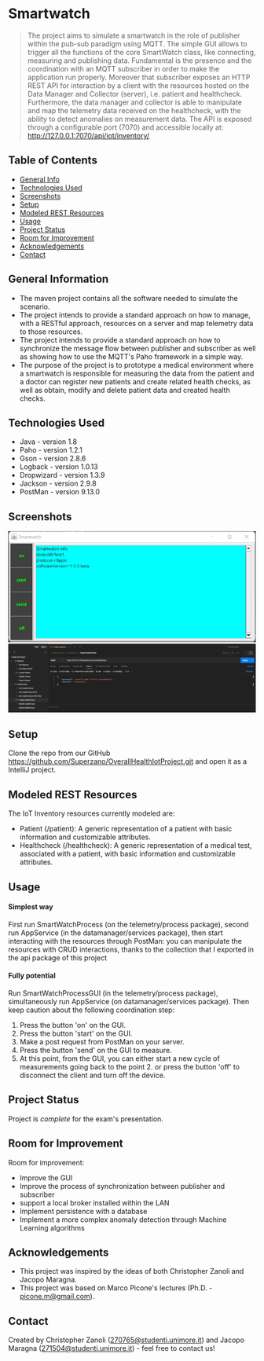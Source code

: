# Smartwatch
> The project aims to simulate a smartwatch in the role of publisher within the pub-sub paradigm using MQTT.
> The simple GUI allows to trigger all the functions of the core SmartWatch class, like connecting, measuring and publishing data.
> Fundamental is the presence and the coordination with an MQTT subscriber in order to make the application run properly.
> Moreover that subscriber exposes an HTTP REST API for interaction by a client with the resources hosted on the Data Manager and Collector (server), i.e. patient and healthcheck.
> Furthermore, the data manager and collector is able to manipulate and map the telemetry data received on the healthcheck, with the ability to detect anomalies on measurement data.
> The API is exposed through a configurable port (7070) and accessible locally at: http://127.0.0.1:7070/api/iot/inventory/


## Table of Contents
* [General Info](#general-information)
* [Technologies Used](#technologies-used)
* [Screenshots](#screenshots)
* [Setup](#setup)
* [Modeled REST Resources](#modeled-rest-resources)
* [Usage](#usage)
* [Project Status](#project-status)
* [Room for Improvement](#room-for-improvement)
* [Acknowledgements](#acknowledgements)
* [Contact](#contact)
<!-- * [License](#license) -->


## General Information
- The maven project contains all the software needed to simulate the scenario. 
- The project intends to provide a standard approach on how to manage, with a RESTful approach, resources on a server and map telemetry data to those resources.
- The project intends to provide a standard approach on how to synchronize the message flow between publisher and subscriber as well as showing how to use the MQTT's Paho framework in a simple way.
- The purpose of the project is to prototype a medical environment where a smartwatch is responsible for measuring the data from the patient and a doctor can register new patients and create related health checks, as well as obtain, modify and delete patient data and created health checks.


## Technologies Used
- Java - version 1.8
- Paho - version 1.2.1
- Gson - version 2.8.6
- Logback - version 1.0.13
- Dropwizard - version 1.3.9
- Jackson - version 2.9.8
- PostMan - version 9.13.0


## Screenshots
![Example screenshot](./screenshot.png)
![Example screenshot](./img.png)


## Setup
Clone the repo from our GitHub
https://github.com/Superzano/OverallHealthIotProject.git and open it as a IntelliJ project.

## Modeled REST Resources
The IoT Inventory resources currently modeled are:

- Patient (/patient): A generic representation of a patient with basic information and customizable attributes.
- Healthcheck (/healthcheck): A generic representation of a medical test, associated with a patient, with basic information and customizable attributes.


## Usage
#### Simplest way
First run SmartWatchProcess (on the telemetry/process package), second run AppService (in the datamanager/services package), then start interacting with the resources through PostMan: you can manipulate the resources with CRUD interactions, thanks to the collection that I exported in the api package of this project
#### Fully potential 
Run SmartWatchProcessGUI (in the telemetry/process package), simultaneously run AppService (on datamanager/services package). Then keep caution about the following coordination step:

1. Press the button 'on' on the GUI.
2. Press the button 'start' on the GUI.
3. Make a post request from PostMan on your server.
4. Press the button 'send' on the GUI to measure.
5. At this point, from the GUI, you can either start a new cycle of measurements going back to the point 2. or press the button 'off' to disconnect the client and turn off the device.


## Project Status
Project is _complete_ for the exam's presentation.


## Room for Improvement

Room for improvement:
- Improve the GUI
- Improve the process of synchronization between publisher and subscriber
- support a local broker installed within the LAN
- Implement persistence with a database
- Implement a more complex anomaly detection through Machine Learning algorithms



## Acknowledgements

- This project was inspired by the ideas of both Christopher Zanoli and Jacopo Maragna.
- This project was based on Marco Picone's lectures (Ph.D. - picone.m@gmail.com).


## Contact
Created by Christopher Zanoli  (270765@studenti.unimore.it)  and Jacopo Maragna (271504@studenti.unimore.it)  - feel free to contact us!


